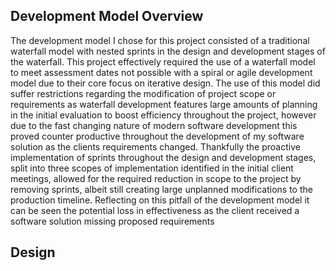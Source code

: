 ## Development Model Overview
The development model I chose for this project consisted of a traditional waterfall model with nested sprints in the design and development stages of the waterfall. This project effectively required the use of a waterfall model to meet assessment dates not possible with a spiral or agile development model due to their core focus on iterative design. The use of this model did suffer restrictions regarding the modification of project scope or requirements as waterfall development features large amounts of planning in the initial evaluation to boost efficiency throughout the project, however due to the fast changing nature of modern software development this proved counter productive throughout the development of my software solution as the clients requirements changed. Thankfully the proactive implementation of sprints throughout the design and development stages, split into three scopes of implementation identified in the initial client meetings, allowed for the required reduction in scope to the project by removing sprints, albeit still creating large unplanned modifications to the production timeline. Reflecting on this pitfall of the development model it can be seen the potential loss in effectiveness as the client received a software solution missing proposed requirements 
## Design
